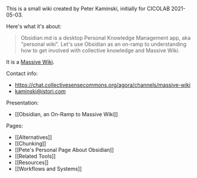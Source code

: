 This is a small wiki created by Peter Kaminski, initially for CICOLAB 2021-05-03.

Here's what it's about:

> Obsidian.md is a desktop Personal Knowledge Management app, aka "personal wiki". Let's use Obsidian as an on-ramp to understanding how to get involved with collective knowledge and Massive Wiki.

It is a [Massive Wiki](https://massive.wiki/).

Contact info:
- https://chat.collectivesensecommons.org/agora/channels/massive-wiki
- kaminski@istori.com

Presentation:

- [[Obsidian, an On-Ramp to Massive Wiki]]

Pages:

- [[Alternatives]]
- [[Chunking]]
- [[Pete's Personal Page About Obsidian]]
- [[Related Tools]]
- [[Resources]]
- [[Workflows and Systems]]
